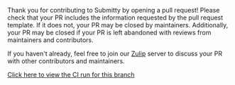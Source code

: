 Thank you for contributing to Submitty by opening a pull request! Please check that your PR includes the information requested by the pull request template. If it does not, your PR may be closed by maintainers. Additionally, your PR may be closed if your PR is left abandoned with reviews from maintainers and contributors.

If you haven't already, feel free to join our [Zulip](https://submitty.org/index/contact) server to discuss your PR with other contributors and maintainers.

[Click here to view the CI run for this branch](CI_URL)
